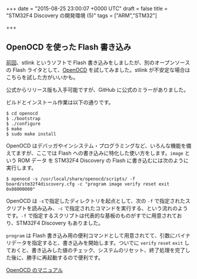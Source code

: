 
+++
date = "2015-08-25 23:00:07 +0000 UTC"
draft = false
title = "STM32F4 Discovery の開発環境 (5)"
tags = ["ARM","STM32"]

+++
## OpenOCD を使った Flash 書き込み

<a href="https://tanakahx.com/2015/08/21/2015-08-21-235934/">前回</a>、stlink というソフトで Flash 書き込みをしましたが、別のオープンソースの Flash ライタとして、<a href="http://openocd.org/">OpenOCD</a> を試してみました。stlink が不安定な場合はこちらを試した方がいいかも。

公式からリリース版も入手可能ですが、GitHub に公式のミラーがありました。


<div class="github-card" data-user="ntfreak" data-repo="openocd" data-width="400" data-height="" data-theme="default"></div>
<script src="https://cdn.jsdelivr.net/github-cards/latest/widget.js"></script>


ビルドとインストール作業は以下の通りです。

```
$ cd openocd
$ ./bootstrap
$ ./configure
$ make
$ sudo make install
```


OpenOCD はデバッガやインシステム・プログラミングなど、いろんな機能を備えてますが、ここでは Flash への書き込みに特化した使い方をします。<code>image</code> という ROM データ を STM32F4 Discovery の Flash に書き込むには次のように実行します。

```
$ openocd -s /usr/local/share/openocd/scripts/ -f board/stm32f4discovery.cfg -c "program image verify reset exit 0x08000000"
```


OpenOCD は <code>-s</code>で指定したディレクトリを起点として、次の <code>-f</code> で指定されたスクリプトを読み込み、<code>-c</code> で指定されたコマンドを実行する、という流れのようです。<code>-f</code> で指定するスクリプトは代表的な基板のものがすでに用意されており、STM32F4 Discovery もありました。

<code>program</code> は Flash 書き込み用の便利コマンドとして用意されてて、引数にバイナリデータを指定すると、書き込みを開始します。ついでに <code>verify</code> <code>reset</code> <code>exit</code> しておくと、書き込みした値のチェック、システムのリセット、終了処理を完了した後に、勝手に再起動するので便利です。

<a href="http://openocd.org/doc-release/pdf/openocd.pdf">OpenOCD のマニュアル</a>


